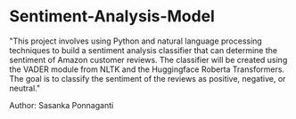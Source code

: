 # Sentiment-Analysis-Model

"This project involves using Python and natural language processing techniques to build a sentiment analysis classifier that can determine the sentiment of Amazon customer reviews. The classifier will be created using the VADER module from NLTK and the Huggingface Roberta Transformers. The goal is to classify the sentiment of the reviews as positive, negative, or neutral."

Author: Sasanka Ponnaganti

